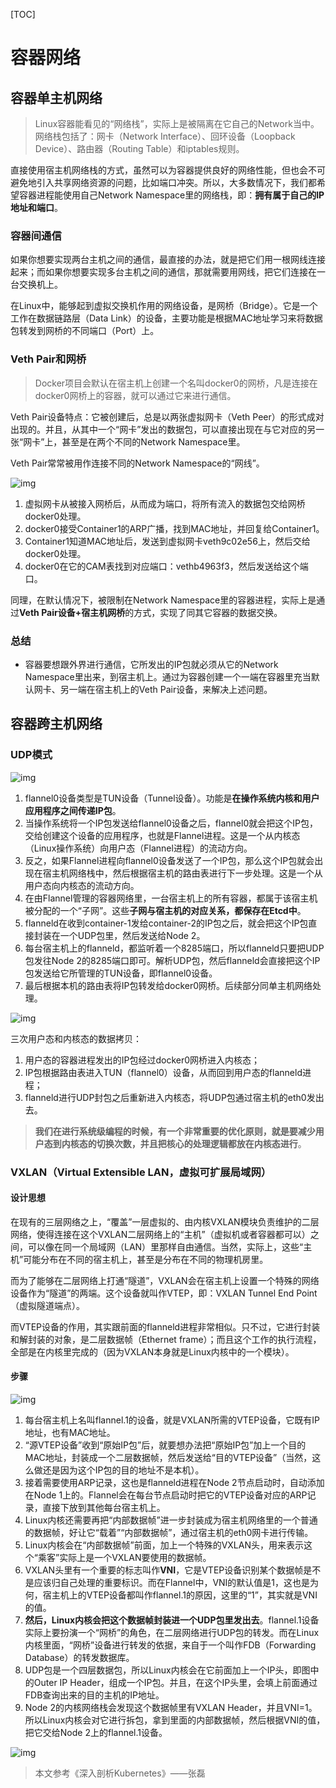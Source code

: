 [TOC]

# 容器网络

## 容器单主机网络

> Linux容器能看见的“网络栈”，实际上是被隔离在它自己的Network当中。网络栈包括了：网卡（Network Interface）、回环设备（Loopback Device）、路由器（Routing Table）和iptables规则。

直接使用宿主机网络栈的方式，虽然可以为容器提供良好的网络性能，但也会不可避免地引入共享网络资源的问题，比如端口冲突。所以，大多数情况下，我们都希望容器进程能使用自己Network Namespace里的网络栈，即：**拥有属于自己的IP地址和端口**。

### 容器间通信

如果你想要实现两台主机之间的通信，最直接的办法，就是把它们用一根网线连接起来；而如果你想要实现多台主机之间的通信，那就需要用网线，把它们连接在一台交换机上。

在Linux中，能够起到虚拟交换机作用的网络设备，是网桥（Bridge）。它是一个工作在数据链路层（Data Link）的设备，主要功能是根据MAC地址学习来将数据包转发到网桥的不同端口（Port）上。

### Veth Pair和网桥

> Docker项目会默认在宿主机上创建一个名叫docker0的网桥，凡是连接在docker0网桥上的容器，就可以通过它来进行通信。

Veth Pair设备特点：它被创建后，总是以两张虚拟网卡（Veth Peer）的形式成对出现的。并且，从其中一个“网卡”发出的数据包，可以直接出现在与它对应的另一张“网卡”上，甚至是在两个不同的Network Namespace里。

Veth Pair常常被用作连接不同的Network Namespace的“网线”。

![img](https://cdn.jsdelivr.net/gh/Bruce0hh/Bruce0hh.github.io/pic-bed/e0d28e0371f93af619e91a86eda99a66.png)

1. 虚拟网卡从被接入网桥后，从而成为端口，将所有流入的数据包交给网桥docker0处理。
2. docker0接受Container1的ARP广播，找到MAC地址，并回复给Container1。
3. Container1知道MAC地址后，发送到虚拟网卡veth9c02e56上，然后交给docker0处理。
4. docker0在它的CAM表找到对应端口：vethb4963f3，然后发送给这个端口。

同理，在默认情况下，被限制在Network Namespace里的容器进程，实际上是通过**Veth Pair设备+宿主机网桥**的方式，实现了同其它容器的数据交换。

### 总结

- 容器要想跟外界进行通信，它所发出的IP包就必须从它的Network Namespace里出来，到宿主机上。通过为容器创建一个一端在容器里充当默认网卡、另一端在宿主机上的Veth Pair设备，来解决上述问题。



## 容器跨主机网络

### UDP模式

![img](https://static001.geekbang.org/resource/image/83/6c/8332564c0547bf46d1fbba2a1e0e166c.jpg)

1. flannel0设备类型是TUN设备（Tunnel设备）。功能是**在操作系统内核和用户应用程序之间传递IP包**。
2. 当操作系统将一个IP包发送给flannel0设备之后，flannel0就会把这个IP包，交给创建这个设备的应用程序，也就是Flannel进程。这是一个从内核态（Linux操作系统）向用户态（Flannel进程）的流动方向。
3. 反之，如果Flannel进程向flannel0设备发送了一个IP包，那么这个IP包就会出现在宿主机网络栈中，然后根据宿主机的路由表进行下一步处理。这是一个从用户态向内核态的流动方向。
4. 在由Flannel管理的容器网络里，一台宿主机上的所有容器，都属于该宿主机被分配的一个“子网”。这些**子网与宿主机的对应关系，都保存在Etcd中**。
5. flanneld在收到container-1发给container-2的IP包之后，就会把这个IP包直接封装在一个UDP包里，然后发送给Node 2。
6. 每台宿主机上的flanneld，都监听着一个8285端口，所以flanneld只要把UDP包发往Node 2的8285端口即可。解析UDP包，然后flanneld会直接把这个IP包发送给它所管理的TUN设备，即flannel0设备。
7. 最后根据本机的路由表将IP包转发给docker0网桥。后续部分同单主机网络处理。

![img](https://cdn.jsdelivr.net/gh/Bruce0hh/Bruce0hh.github.io/pic-bed/84caa6dc3f9dcdf8b88b56bd2e22138d.png)

三次用户态和内核态的数据拷贝：

1. 用户态的容器进程发出的IP包经过docker0网桥进入内核态；
2. IP包根据路由表进入TUN（flannel0）设备，从而回到用户态的flanneld进程；
3. flanneld进行UDP封包之后重新进入内核态，将UDP包通过宿主机的eth0发出去。

> **我们在进行系统级编程的时候，有一个非常重要的优化原则，就是要减少用户态到内核态的切换次数，并且把核心的处理逻辑都放在内核态进行**。

### VXLAN（Virtual Extensible LAN，虚拟可扩展局域网）

#### 设计思想

在现有的三层网络之上，“覆盖”一层虚拟的、由内核VXLAN模块负责维护的二层网络，使得连接在这个VXLAN二层网络上的“主机”（虚拟机或者容器都可以）之间，可以像在同一个局域网（LAN）里那样自由通信。当然，实际上，这些“主机”可能分布在不同的宿主机上，甚至是分布在不同的物理机房里。

而为了能够在二层网络上打通“隧道”，VXLAN会在宿主机上设置一个特殊的网络设备作为“隧道”的两端。这个设备就叫作VTEP，即：VXLAN Tunnel End Point（虚拟隧道端点）。

而VTEP设备的作用，其实跟前面的flanneld进程非常相似。只不过，它进行封装和解封装的对象，是二层数据帧（Ethernet frame）；而且这个工作的执行流程，全部是在内核里完成的（因为VXLAN本身就是Linux内核中的一个模块）。

#### 步骤

![img](https://cdn.jsdelivr.net/gh/Bruce0hh/Bruce0hh.github.io/pic-bed/03185fab251a833fef7ed6665d5049f5.jpg)

1. 每台宿主机上名叫flannel.1的设备，就是VXLAN所需的VTEP设备，它既有IP地址，也有MAC地址。
2. “源VTEP设备”收到“原始IP包”后，就要想办法把“原始IP包”加上一个目的MAC地址，封装成一个二层数据帧，然后发送给“目的VTEP设备”（当然，这么做还是因为这个IP包的目的地址不是本机）。
3. 接着需要使用ARP记录，这也是flanneld进程在Node 2节点启动时，自动添加在Node 1上的。Flannel会在每台节点启动时把它的VTEP设备对应的ARP记录，直接下放到其他每台宿主机上。
4. Linux内核还需要再把“内部数据帧”进一步封装成为宿主机网络里的一个普通的数据帧，好让它“载着”“内部数据帧”，通过宿主机的eth0网卡进行传输。
5. Linux内核会在“内部数据帧”前面，加上一个特殊的VXLAN头，用来表示这个“乘客”实际上是一个VXLAN要使用的数据帧。
6. VXLAN头里有一个重要的标志叫作**VNI**，它是VTEP设备识别某个数据帧是不是应该归自己处理的重要标识。而在Flannel中，VNI的默认值是1，这也是为何，宿主机上的VTEP设备都叫作flannel.1的原因，这里的“1”，其实就是VNI的值。
7. **然后，Linux内核会把这个数据帧封装进一个UDP包里发出去**。flannel.1设备实际上要扮演一个“网桥”的角色，在二层网络进行UDP包的转发。而在Linux内核里面，“网桥”设备进行转发的依据，来自于一个叫作FDB（Forwarding Database）的转发数据库。
8. UDP包是一个四层数据包，所以Linux内核会在它前面加上一个IP头，即图中的Outer IP Header，组成一个IP包。并且，在这个IP头里，会填上前面通过FDB查询出来的目的主机的IP地址。
9. Node 2的内核网络栈会发现这个数据帧里有VXLAN Header，并且VNI=1。所以Linux内核会对它进行拆包，拿到里面的内部数据帧，然后根据VNI的值，把它交给Node 2上的flannel.1设备。

![img](https://static001.geekbang.org/resource/image/8c/85/8cede8f74a57617494027ba137383f85.jpg)



> 本文参考《深入剖析Kubernetes》——张磊